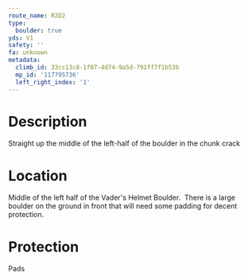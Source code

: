 ```yaml
---
route_name: R2D2
type:
  boulder: true
yds: V1
safety: ''
fa: unknown
metadata:
  climb_id: 33cc13c8-1f07-4d74-9a5d-791ff7f1b53b
  mp_id: '117795736'
  left_right_index: '1'
---
```

# Description
Straight up the middle of the left-half of the boulder in the chunk crack

# Location
Middle of the left half of the Vader's Helmet Boulder.  There is a large boulder on the ground in front that will need some padding for decent protection.

# Protection
Pads
